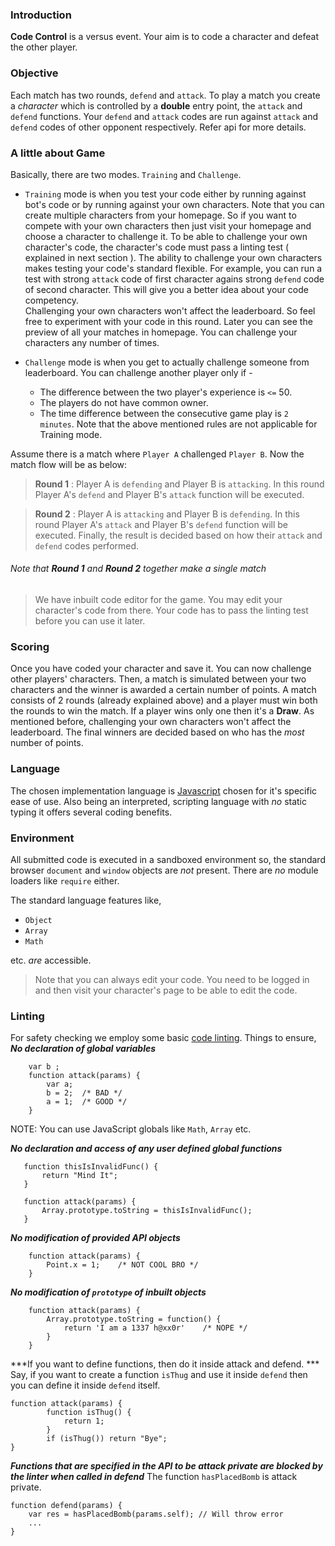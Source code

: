 ### Introduction

**Code Control** is a versus event. Your aim is to code a character and defeat the other player.

### Objective

Each match has two rounds, `defend` and `attack`. To play a match you create a *character* which is controlled by a **double** entry point, the `attack` and `defend` functions. Your `defend` and `attack` codes are run against `attack` and `defend` codes of other opponent respectively. Refer api for more details.

### A little about Game

Basically, there are two modes. `Training` and `Challenge`. 

* `Training` mode is when you test your code either by running against bot's code or by running against your own characters. Note that you can create multiple characters from your homepage. So if you want to compete with your own characters then just visit your homepage and choose a character to challenge it. To be able to challenge your own character's code, the character's code must pass a linting test ( explained in next section ). The ability to challenge your own characters makes testing your code's standard flexible. For example, you can run a test with strong `attack` code of first character agains strong `defend` code of second character. This will give you a better idea about your code competency.  
Challenging your own characters won't affect the leaderboard. So feel free to experiment with your code in this round. Later you can see the preview of all your matches in homepage. You can challenge your characters any number of times.

* `Challenge` mode is when you get to actually challenge someone from leaderboard. You can challenge another player only if -
    * The difference between the two player's experience is `<=` 50.
    * The players do not have common owner.
    * The time difference between the consecutive game play is `2 minutes`.
Note that the above mentioned rules are not applicable for Training mode.

Assume there is a match where `Player A` challenged `Player B`. Now the match flow will be as below:

>**Round 1** : Player A is `defending` and Player B is `attacking`. In this round Player A's `defend` and Player B's `attack` function will be executed.

>**Round 2** :  Player A is `attacking` and Player B is `defending`. In this round Player A's `attack` and Player B's `defend` function will be executed.
Finally, the result is decided based on how their `attack` and `defend` codes performed.


###### Note that ***Round 1*** and ***Round 2*** together make a single match

> We have inbuilt code editor for the game. You may edit your character's code from there. Your code has to pass the linting test before you can use it later.

### Scoring

Once you have coded your character and save it. You can now challenge other players' characters.
Then, a match is simulated between your two characters and the winner is awarded a certain number of points. A match consists of 2 rounds (already explained above) and a player must win both the rounds to win the match. If a player wins only one then it's a **Draw**. As mentioned before, challenging your own characters won't affect the leaderboard.
The final winners are decided based on who has the *most* number of points.

### Language

The chosen implementation language is [Javascript](https://developer.mozilla.org/en/docs/Web/JavaScript) chosen for it's specific ease of use. Also being an interpreted, scripting language with *no* static typing it offers several coding benefits.

### Environment

All submitted code is executed in a sandboxed environment so, the standard browser `document` and `window` objects are *not* present. There are *no* module loaders like `require` either.

The standard language features like,
* `Object`
* `Array`
* `Math`

etc. *are* accessible.

>Note that you can always edit your code. You need to be logged in and then visit your character's page to be able to edit the code.


### Linting
For safety checking we employ some basic [code linting](http://en.wikipedia.org/wiki/Lint_%28software%29). Things to ensure,
***No declaration of global variables***
```
    var b ;
    function attack(params) {
        var a;
        b = 2;  /* BAD */
        a = 1;  /* GOOD */
    }
```
NOTE: You can use JavaScript globals like `Math`, `Array` etc.

***No declaration and access of any user defined global functions***

 ```
    function thisIsInvalidFunc() {
        return "Mind It";
    }

    function attack(params) {
        Array.prototype.toString = thisIsInvalidFunc();
    }
```
***No modification of provided API objects***
```
    function attack(params) {
        Point.x = 1;    /* NOT COOL BRO */
    }
```

***No modification of `prototype` of inbuilt objects***

```
    function attack(params) {
        Array.prototype.toString = function() {
            return 'I am a 1337 h@xx0r'    /* NOPE */
        }
    }
```
***If you want to define functions, then do it inside attack and defend. ***
Say, if you want to create a function `isThug` and use it inside `defend` then you can define it inside `defend` itself.

```
function attack(params) {
        function isThug() {
            return 1;
        }
        if (isThug()) return "Bye";
}
```

***Functions that are specified in the API to be attack private are blocked by the linter when called in defend*** 
The function `hasPlacedBomb` is attack private.

```
function defend(params) {
    var res = hasPlacedBomb(params.self); // Will throw error
    ...
}
```